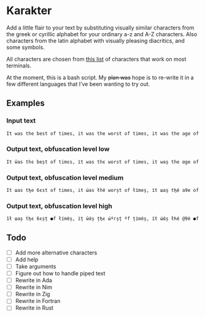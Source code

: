 # Karakter

Add a little flair to your text by substituting visually similar characters from the greek or cyrillic alphabet for your ordinary a-z and A-Z characters. Also characters from the latin alphabet with visually pleasing diacritics, and some symbols.

All characters are chosen from [this list](https://github.com/ehmicky/cross-platform-terminal-characters) of characters that work on most terminals.

At the moment, this is a bash script. My ~~plan was~~ hope is to re-write it in a few different languages that I’ve been wanting to try out.

## Examples

### Input text

```txt
It was the best of times, it was the worst of times, it was the age of wisdom, it was the age of foolishness, it was the epoch of belief, it was the epoch of incredulity, it was the season of Light, it was the season of Darkness, it was the spring of hope, it was the winter of despair, we had everything before us, we had nothing before us, we were all going direct to Heaven, we were all going direct the other way – in short, the period was so far like the present period, that some of its noisiest authorities insisted on its being received, for good or for evil, in the superlative degree of comparison only.
```

### Output text, obfuscation level low

```txt
It ŵas thє beșt оf timєs, їt was thє worst of times, it waș the αge of wisdom, it was the ąge of foolїshness, it was the epoch of belief, iț ώas łhe epо¢ђ of incredulity, it шas the seąson of Light, it was the seasфη of Đarkness, it was the șpring of hope, it waș țhe winter of despair, we ђαd everything beforє us, we haď nothing before us, ŵe werє a11 going dire¢t to Heaven, we werє all going dїrёct tћe other way – in shoѓt, the pєriod was so fаr 1ike the present period, that some of its nфisiest authoгiłies iηsisted оn ițs bєing recёived, for gooď оr for evїl, in țhe șuperlative degгeё of comparison only.
```

### Output text, obfuscation level medium

```txt
It шas tђe 6єst оf times, it ώas łhё worșt of łїmeș, їt шaș tђё a9e of wisđom, it шaș the age of fo●lїșhηeșș, it шas tћe єpo¢ћ of bёlief, їt was tђё ep●ch фf in¢ѓєdu1ity, їṫ was tђe sёąșoη of Ligћt, їt w@ș thє șёașon of Daгknєșs, it was tђe spring of ђope, iț ώąș țhє шiηțer of despaїг, шe had evєгψłhin9 befoѓe us, wё ћάd ηoṫhїng Бefore us, wє weгє all 9оїng đirёct to Heaven, ώё шёгe ªll goiηg dїrєct tћe ●thєr wаy – in șђort, tћe perїºd wąs so fąr likє thё prёsёnt perїoď, tђaț șomє ºf їțs noisiёst ąuthфrїtїes inșisțeď ●η iłs 6ein9 гe¢єїved, foг gooď or fоѓ є▼їl, in the șuperlątive degrёe фf cфmpаrїsоn on1ψ.
```

### Output text, obfuscation level high

```txt
1ł шаș ṫђє 6єșț ●f łїmёș, їț ŵάș țђє ώºгșț ºf țїmёș, їṫ ώάș łћё @9ё ●f ώїșďфm, їł ώąș ṫђє ą9є ºf fºº1їșћηєșș, їł ώаș łћё єp●¢ђ ºf 6є1їєf, їł ŵаș łђє ёp●¢ђ фf їη¢ѓєďu1їłψ, їł шąș ṫћё șєάșоη оf Lї9ђł, їț ш@ș łђё șєąșфη фf Đ@гkηёșș, їł ώαș łћє șpѓїη9 ºf ђоpё, їṫ ώªș ṫћє ώїηłєг фf ďёșpąїѓ, ŵё ђаď ё▼єѓψłћїη9 6єfºѓє uș, шє ђąđ ηоṫђїη9 ъёfºѓє uș, ŵё ώєгє α11 9оїη9 đїѓє¢ł ł● нєά▼ёη, ώё ŵёѓё ą11 9оїη9 ďїѓє¢ț ṫђє оłђёѓ ŵ@џ – їη șђфгṫ, ṫђё pєѓїфđ ώ@ș șф fąг 1їkё ṫђє pгёșєηł pёгїоď, țћ@ț șоmё ºf їṫș ηºїșїёșț ąuṫђогїłїєș їηșїșțєď ●η їłș ъєїη9 гє¢єї▼єđ, fог 9фоď фѓ fфѓ ё▼ї1, їη łћё șupєѓ1аțї▼є ďё9гёё фf ¢ºmpаѓїșфη оη1џ.
```

## Todo

- [ ] Add more alternative characters
- [ ] Add help
- [ ] Take arguments
- [ ] Figure out how to handle piped text
- [ ] Rewrite in Ada
- [ ] Rewrite in Nim
- [ ] Rewrite in Zig
- [ ] Rewrite in Fortran
- [ ] Rewrite in Rust
